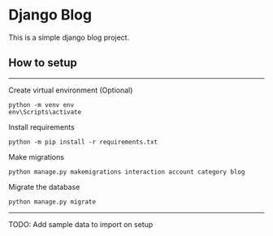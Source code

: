 # Django Blog

This is a simple django blog project.


## How to setup

____
Create virtual environment (Optional)
```shell
python -m venv env
env\Scripts\activate
```

Install requirements

```shell
python -m pip install -r requirements.txt
```

Make migrations
```shell
python manage.py makemigrations interaction account category blog
```

Migrate the database
```shell
python manage.py migrate
```
___

TODO: Add sample data to import on setup